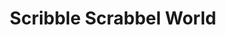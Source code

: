 ---
pid: PT361
title: Scribble Scrabbel World
location_transcription: Fishtown Rec
zipcode: '19125'
outside_phl: 
neighborhood: Fishtown,Kensington
age: '4'
age_range: "<6"
instagram: 
image_file_name: PT_361.jpg
proposal_transcription: Colorful scribbles
topic: Unknown
topic_summary: '0'
type: Other No Form
keywords_other: 
credit: Xander
image_labels: 
twitter: 
facebook: 
permalink: "/monuments/pt361/"
layout: item-page
---